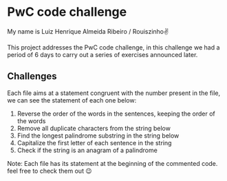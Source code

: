 # PwC code challenge 
My name is Luiz Henrique Almeida Ribeiro / Rouiszinho:v:

This project addresses the PwC code challenge, in this challenge we had a period of 6 days to carry out a series of exercises announced later.

## Challenges
Each file aims at a statement congruent with the number present in the file, we can see the statement of each one below:

1. Reverse the order of the words in the sentences, keeping the order of the words
2. Remove all duplicate characters from the string below
3. Find the longest palindrome substring in the string below
4. Capitalize the first letter of each sentence in the string
5. Check if the string is an anagram of a palindrome 

Note: Each file has its statement at the beginning of the commented code. feel free to check them out :wink:
